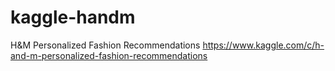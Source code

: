 # kaggle-handm
H&M Personalized Fashion Recommendations
https://www.kaggle.com/c/h-and-m-personalized-fashion-recommendations